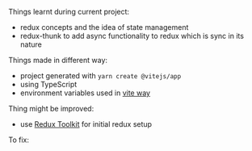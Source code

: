 Things learnt during current project:

- redux concepts and the idea of state management
- redux-thunk to add async functionality to redux which is sync in its nature

Things made in different way:

- project generated with `yarn create @vitejs/app`
- using TypeScript
- environment variables used in [vite way](https://vitejs.dev/guide/env-and-mode.html)

Thing might be improved:

- use [Redux Toolkit](https://redux-toolkit.js.org/) for initial redux setup

To fix:
